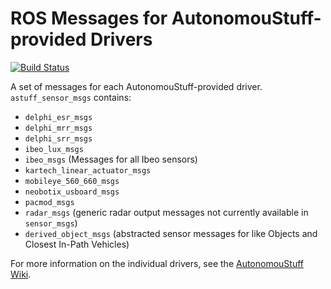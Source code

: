 # ROS Messages for AutonomouStuff-provided Drivers #

[![Build Status](https://travis-ci.org/astuff/astuff_sensor_msgs.svg?branch=master)](https://travis-ci.org/astuff/astuff_sensor_msgs)

A set of messages for each AutonomouStuff-provided driver. `astuff_sensor_msgs` contains:

- `delphi_esr_msgs`
- `delphi_mrr_msgs`
- `delphi_srr_msgs`
- `ibeo_lux_msgs`
- `ibeo_msgs` (Messages for all Ibeo sensors)
- `kartech_linear_actuator_msgs`
- `mobileye_560_660_msgs`
- `neobotix_usboard_msgs`
- `pacmod_msgs`
- `radar_msgs` (generic radar output messages not currently available in `sensor_msgs`)
- `derived_object_msgs` (abstracted sensor messages for like Objects and Closest In-Path Vehicles)

For more information on the individual drivers, see the [AutonomouStuff Wiki](https://autonomoustuff.atlassian.net/wiki/spaces/RW/pages/17478581/Supported+Devices).
